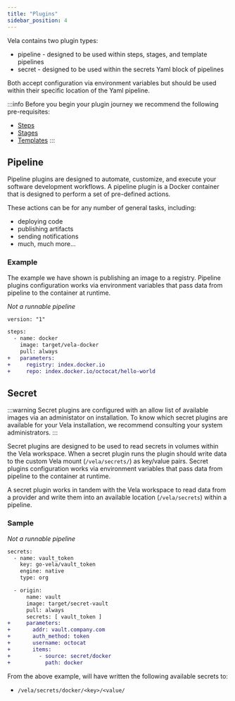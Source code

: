 ```yaml
---
title: "Plugins"
sidebar_position: 4
---
```


Vela contains two plugin types:

* pipeline - designed to be used within steps, stages, and template pipelines
* secret - designed to be used within the secrets Yaml block of pipelines

Both accept configuration via environment variables but should be used within their specific location of the Yaml pipeline.

:::info
Before you begin your plugin journey we recommend the following pre-requisites:

* [Steps](docs/usage/tour/steps.md)
* [Stages](docs/usage/tour/stages.md)
* [Templates](docs/usage/tour/templates.md)
:::

## Pipeline

Pipeline plugins are designed to automate, customize, and execute your software development workflows. A pipeline plugin is a Docker container that is designed to perform a set of pre-defined actions.

These actions can be for any number of general tasks, including:

* deploying code
* publishing artifacts
* sending notifications
* much, much more...

### Example

The example we have shown is publishing an image to a registry. Pipeline plugins configuration works via environment variables that pass data from pipeline to the container at runtime.

_Not a runnable pipeline_
```diff
version: "1"

steps:
  - name: docker
    image: target/vela-docker
    pull: always
+   parameters:
+     registry: index.docker.io
+     repo: index.docker.io/octocat/hello-world
```

## Secret

:::warning
Secret plugins are configured with an allow list of available images via an administator on installation. To know which secret plugins are available for your Vela installation, we recommend consulting your system administrators.
:::

Secret plugins are designed to be used to read secrets in volumes within the Vela workspace. When a secret plugin runs the plugin should write data to the custom Vela mount (`/vela/secrets/`) as key/value pairs. Secret plugins configuration works via environment variables that pass data from pipeline to the container at runtime.

A secret plugin works in tandem with the Vela workspace to read data from a provider and write them into an available location (`/vela/secrets`) within a pipeline.

### Sample

_Not a runnable pipeline_
```diff
secrets:
  - name: vault_token
    key: go-vela/vault_token
    engine: native
    type: org

  - origin:
      name: vault
      image: target/secret-vault
      pull: always
      secrets: [ vault_token ]
+     parameters:
+       addr: vault.company.com
+       auth_method: token
+       username: octocat
+       items:
+         - source: secret/docker
+           path: docker
```

From the above example, will have written the following available secrets to:

* `/vela/secrets/docker/<key>/<value/`

